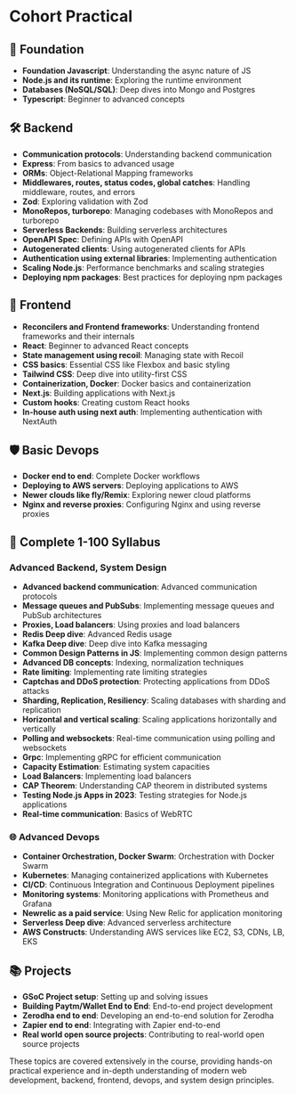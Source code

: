 # Cohort Practical

## 📘 Foundation

- **Foundation Javascript**: Understanding the async nature of JS
- **Node.js and its runtime**: Exploring the runtime environment
- **Databases (NoSQL/SQL)**: Deep dives into Mongo and Postgres
- **Typescript**: Beginner to advanced concepts

## 🛠️ Backend

- **Communication protocols**: Understanding backend communication
- **Express**: From basics to advanced usage
- **ORMs**: Object-Relational Mapping frameworks
- **Middlewares, routes, status codes, global catches**: Handling middleware, routes, and errors
- **Zod**: Exploring validation with Zod
- **MonoRepos, turborepo**: Managing codebases with MonoRepos and turborepo
- **Serverless Backends**: Building serverless architectures
- **OpenAPI Spec**: Defining APIs with OpenAPI
- **Autogenerated clients**: Using autogenerated clients for APIs
- **Authentication using external libraries**: Implementing authentication
- **Scaling Node.js**: Performance benchmarks and scaling strategies
- **Deploying npm packages**: Best practices for deploying npm packages

## 🎨 Frontend

- **Reconcilers and Frontend frameworks**: Understanding frontend frameworks and their internals
- **React**: Beginner to advanced React concepts
- **State management using recoil**: Managing state with Recoil
- **CSS basics**: Essential CSS like Flexbox and basic styling
- **Tailwind CSS**: Deep dive into utility-first CSS
- **Containerization, Docker**: Docker basics and containerization
- **Next.js**: Building applications with Next.js
- **Custom hooks**: Creating custom React hooks
- **In-house auth using next auth**: Implementing authentication with NextAuth

## 🛡️ Basic Devops

- **Docker end to end**: Complete Docker workflows
- **Deploying to AWS servers**: Deploying applications to AWS
- **Newer clouds like fly/Remix**: Exploring newer cloud platforms
- **Nginx and reverse proxies**: Configuring Nginx and using reverse proxies

## 🚀 Complete 1-100 Syllabus

### Advanced Backend, System Design

- **Advanced backend communication**: Advanced communication protocols
- **Message queues and PubSubs**: Implementing message queues and PubSub architectures
- **Proxies, Load balancers**: Using proxies and load balancers
- **Redis Deep dive**: Advanced Redis usage
- **Kafka Deep dive**: Deep dive into Kafka messaging
- **Common Design Patterns in JS**: Implementing common design patterns
- **Advanced DB concepts**: Indexing, normalization techniques
- **Rate limiting**: Implementing rate limiting strategies
- **Captchas and DDoS protection**: Protecting applications from DDoS attacks
- **Sharding, Replication, Resiliency**: Scaling databases with sharding and replication
- **Horizontal and vertical scaling**: Scaling applications horizontally and vertically
- **Polling and websockets**: Real-time communication using polling and websockets
- **Grpc**: Implementing gRPC for efficient communication
- **Capacity Estimation**: Estimating system capacities
- **Load Balancers**: Implementing load balancers
- **CAP Theorem**: Understanding CAP theorem in distributed systems
- **Testing Node.js Apps in 2023**: Testing strategies for Node.js applications
- **Real-time communication**: Basics of WebRTC

### 🌐 Advanced Devops

- **Container Orchestration, Docker Swarm**: Orchestration with Docker Swarm
- **Kubernetes**: Managing containerized applications with Kubernetes
- **CI/CD**: Continuous Integration and Continuous Deployment pipelines
- **Monitoring systems**: Monitoring applications with Prometheus and Grafana
- **Newrelic as a paid service**: Using New Relic for application monitoring
- **Serverless Deep dive**: Advanced serverless architecture
- **AWS Constructs**: Understanding AWS services like EC2, S3, CDNs, LB, EKS

## 📚 Projects

- **GSoC Project setup**: Setting up and solving issues
- **Building Paytm/Wallet End to End**: End-to-end project development
- **Zerodha end to end**: Developing an end-to-end solution for Zerodha
- **Zapier end to end**: Integrating with Zapier end-to-end
- **Real world open source projects**: Contributing to real-world open source projects

These topics are covered extensively in the course, providing hands-on practical experience and in-depth understanding of modern web development, backend, frontend, devops, and system design principles.
